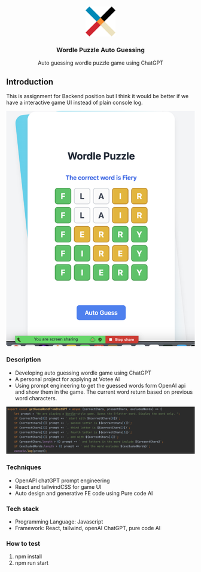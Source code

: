 







<!-- PROJECT LOGO -->
<br />
<div align="center">
  <a href="https://github.com/othneildrew/Best-README-Template">
    <img src="public/image/icon.png" alt="Logo" width="80" height="80">
  </a>

<h3 align="center">Wordle Puzzle Auto Guessing</h3>

  <p align="center">
    Auto guessing wordle puzzle game using ChatGPT
  </p>
</div>

<!-- GETTING STARTED -->
## Introduction
This is assignment for Backend position but I think it would be better if we have a interactive game UI instead of plain console log.

![game-scr](public/image/Wordle-screenshot.png)

### Description
* Developing auto guessing wordle game using ChatGPT
* A personal project for applying at Votee AI
* Using prompt engineering to get the guessed words form OpenAI api and show them in the game. The current word return based on previous word characters.

![prompt](public/image/prompt-engineering.png)

### Techniques

* OpenAPI chatGPT prompt engineering
* React and tailwindCSS for game UI
* Auto design and generative FE code using Pure code AI

### Tech stack

* Programming Language: Javascript
* Framework: React, tailwind, openAI ChatGPT, pure code AI

### How to test
1. npm install
2. npm run start
